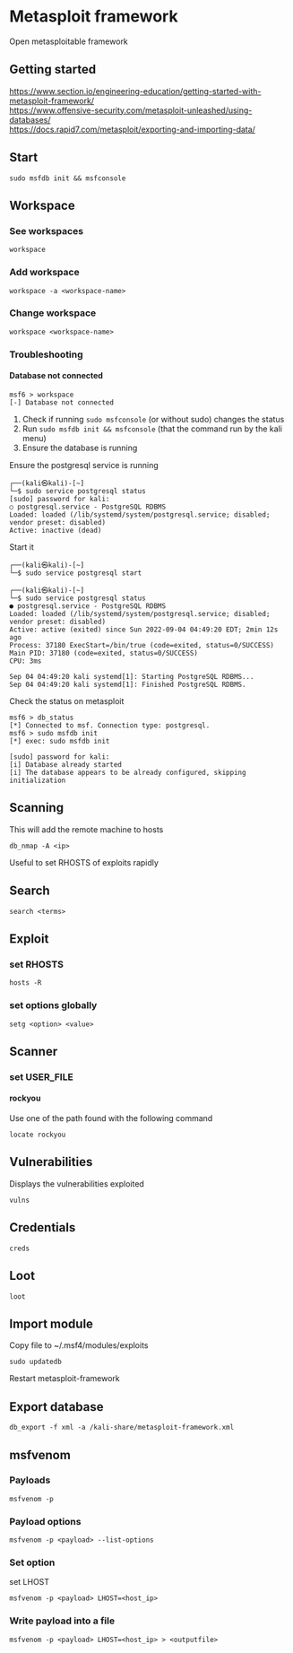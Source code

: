 ﻿# Metasploit framework

Open metasploitable framework
## Getting started
https://www.section.io/engineering-education/getting-started-with-metasploit-framework/  
https://www.offensive-security.com/metasploit-unleashed/using-databases/  
https://docs.rapid7.com/metasploit/exporting-and-importing-data/
## Start

    sudo msfdb init && msfconsole

## Workspace
### See workspaces

    workspace

### Add workspace

    workspace -a <workspace-name>

### Change workspace

    workspace <workspace-name>

### Troubleshooting
#### Database not connected
    msf6 > workspace
    [-] Database not connected
1. Check if running `sudo msfconsole` (or without sudo) changes the status
2. Run `sudo msfdb init && msfconsole` (that the command run by the kali menu)
3. Ensure the database is running

Ensure the postgresql service is running

    ┌──(kali㉿kali)-[~]
    └─$ sudo service postgresql status    
    [sudo] password for kali:
    ○ postgresql.service - PostgreSQL RDBMS
    Loaded: loaded (/lib/systemd/system/postgresql.service; disabled; vendor preset: disabled)
    Active: inactive (dead)

Start it

    ┌──(kali㉿kali)-[~]
    └─$ sudo service postgresql start

    ┌──(kali㉿kali)-[~]
    └─$ sudo service postgresql status
    ● postgresql.service - PostgreSQL RDBMS
    Loaded: loaded (/lib/systemd/system/postgresql.service; disabled; vendor preset: disabled)
    Active: active (exited) since Sun 2022-09-04 04:49:20 EDT; 2min 12s ago
    Process: 37180 ExecStart=/bin/true (code=exited, status=0/SUCCESS)
    Main PID: 37180 (code=exited, status=0/SUCCESS)
    CPU: 3ms
    
    Sep 04 04:49:20 kali systemd[1]: Starting PostgreSQL RDBMS...
    Sep 04 04:49:20 kali systemd[1]: Finished PostgreSQL RDBMS.

Check the status on metasploit

    msf6 > db_status
    [*] Connected to msf. Connection type: postgresql.
    msf6 > sudo msfdb init
    [*] exec: sudo msfdb init
    
    [sudo] password for kali:
    [i] Database already started
    [i] The database appears to be already configured, skipping initialization



## Scanning
This will add the remote machine to hosts

    db_nmap -A <ip>
Useful to set RHOSTS of exploits rapidly
## Search
    search <terms>

## Exploit
### set RHOSTS

    hosts -R

### set options globally

    setg <option> <value>

## Scanner
### set USER_FILE
#### rockyou
Use one of the path found with the following command

    locate rockyou
## Vulnerabilities
Displays the vulnerabilities exploited

    vulns
## Credentials

    creds
## Loot

    loot

## Import module
Copy file to ~/.msf4/modules/exploits

    sudo updatedb
Restart metasploit-framework

## Export database

    db_export -f xml -a /kali-share/metasploit-framework.xml

## msfvenom

### Payloads

    msfvenom -p

### Payload options

    msfvenom -p <payload> --list-options

### Set option

set LHOST

    msfvenom -p <payload> LHOST=<host_ip>

### Write payload into a file

    msfvenom -p <payload> LHOST=<host_ip> > <outputfile>

